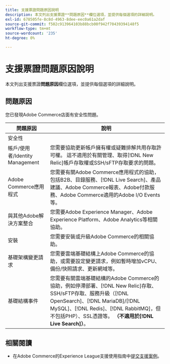 ```yaml
---
title: 支援票證問題原因說明
description: 本文列出支援票證**問題原因**欄位選項，並提供每個選項的詳細說明。
exl-id: 678505fe-8c8d-4963-8dee-eec0a61a2daf
source-git-commit: f502c913964103b88bcb00f942f70439394148f5
workflow-type: tm+mt
source-wordcount: '235'
ht-degree: 0%

---
```


# 支援票證問題原因說明

本文列出支援票證&#x200B;**問題原因**&#x200B;欄位選項，並提供每個選項的詳細說明。

## 問題原因

<table class="tg">
<thead>
  <tr>
    <th><span style="font-weight:bold;font-style:normal">問題原因</span></th>
    <th><span style="font-weight:700;font-style:normal">說明</span></th>
  </tr>
</thead>
<tbody>
  <tr>
    <td>安全性</td>
    您已發現Adobe Commerce店面有安全性問題。</td>
  </tr>
  <tr>
    <td>帳戶/使用者/Identity Management</td>
    <td>您需要協助更新帳戶擁有權或疑難排解共用存取許可權。 這不適用於有關管理、取得[!DNL New Relic]帳戶存取權或SSH/sFTP存取要求的問題。</td>
  </tr>
  <tr>
    <td>Adobe Commerce應用程式</td>
    <td>您需要有關Adobe Commerce應用程式的協助，包括B2B、目錄服務、[!DNL Live Search]、產品建議、Adobe Commerce報表、Adobe付款服務、Adobe Commerce適用的Adobe I/O Events等。</td>
  </tr>
  <tr>
    <td>與其他Adobe解決方案整合</td>
    <td>您需要Adobe Experience Manager、Adobe Experience Platform、Adobe Analytics等相關協助。</td>
  </tr>
  <tr>
    <td>安裝</td>
    <td>您需要安裝或升級Adobe Commerce的相關協助。</td>
  </tr>
  <tr>
    <td>基礎架構變更請求</td>
    <td>您需要雲端基礎結構上Adobe Commerce的協助，或需要設定變更請求，例如暫時增加vCPU、備份/快照請求、更新網域等。</td>
  </tr>
  <tr>
    <td>基礎結構事件</td>
    <td>您需要有關雲端基礎結構的Adobe Commerce的協助，例如停滯部署、[!DNL New Relic]存取、SSH/sFTP存取、服務升級（[!DNL OpenSearch]、[!DNL MariaDB]/[!DNL MySQL]、[!DNL Redis]、[!DNL RabbitMQ]，但不包括PHP）、SSL憑證等。<strong> （不適用於[!DNL Live Search]）</strong>。</td>
  </tr>  
</tbody>
</table>

## 相關閱讀

* 在Adobe Commerce的Experience League支援使用指南中[提交支援案例](https://experienceleague.adobe.com/zh-hant/docs/commerce-knowledge-base/kb/help-center-guide/magento-help-center-user-guide#support-case)。
